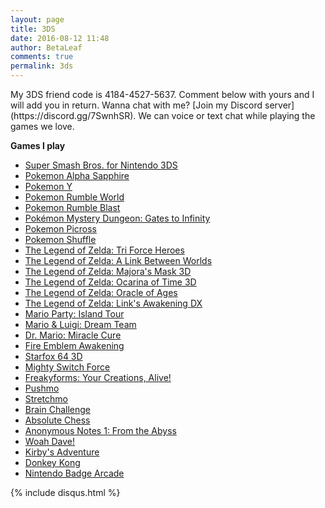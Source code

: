 ```yaml
---
layout: page
title: 3DS
date: 2016-08-12 11:48
author: BetaLeaf
comments: true
permalink: 3ds
---
```

<div class="panel panel-default">
		<div class="panel-body">
			<div class="blogpost">
My 3DS friend code is 4184-4527-5637. Comment below with yours and I will add you in return.  
Wanna chat with me? [Join my Discord server](https://discord.gg/7SwnhSR). We can voice or text chat while playing the games we love.  


**Games I play**  

  * [Super Smash Bros. for Nintendo 3DS](https://en.wikipedia.org/wiki/Super_Smash_Bros._for_Nintendo_3DS_and_Wii_U)  
  * [Pokemon Alpha Sapphire](https://en.wikipedia.org/wiki/Pok%C3%A9mon_Omega_Ruby_and_Alpha_Sapphire)  
  * [Pokemon Y](https://en.wikipedia.org/wiki/Pok%C3%A9mon_X_and_Y)  
  * [Pokemon Rumble World](https://en.wikipedia.org/wiki/Pok%C3%A9mon_Rumble_World)  
  * [Pokemon Rumble Blast](https://en.wikipedia.org/wiki/Pok%C3%A9mon_Rumble_Blast)  
  * [Pokémon Mystery Dungeon: Gates to Infinity](https://en.wikipedia.org/wiki/Pok%C3%A9mon_Mystery_Dungeon:_Gates_to_Infinity)  
  * [Pokemon Picross](https://en.wikipedia.org/wiki/Pok%C3%A9mon_Picross)  
  * [Pokemon Shuffle](https://en.wikipedia.org/wiki/Pok%C3%A9mon_Shuffle)  
  * [The Legend of Zelda: Tri Force Heroes](https://en.wikipedia.org/wiki/The_Legend_of_Zelda:_Tri_Force_Heroes)  
  * [The Legend of Zelda: A Link Between Worlds](https://en.wikipedia.org/wiki/The_Legend_of_Zelda:_A_Link_Between_Worlds)  
  * [The Legend of Zelda: Majora's Mask 3D](https://en.wikipedia.org/wiki/The_Legend_of_Zelda:_Majora%27s_Mask_3D)  
  * [The Legend of Zelda: Ocarina of Time 3D](https://en.wikipedia.org/wiki/The_Legend_of_Zelda:_Ocarina_of_Time_3D)  
  * [The Legend of Zelda: Oracle of Ages](https://en.wikipedia.org/wiki/The_Legend_of_Zelda:_Oracle_of_Seasons_and_Oracle_of_Ages)  
  * [The Legend of Zelda: Link's Awakening DX](https://en.wikipedia.org/wiki/The_Legend_of_Zelda:_Link%27s_Awakening)  
  * [Mario Party: Island Tour](https://en.wikipedia.org/wiki/Mario_Party:_Island_Tour)  
  * [Mario & Luigi: Dream Team](https://en.wikipedia.org/wiki/Mario_%26_Luigi:_Dream_Team)  
  * [Dr. Mario: Miracle Cure](https://en.wikipedia.org/wiki/Dr._Mario:_Miracle_Cure)  
  * [Fire Emblem Awakening](https://en.wikipedia.org/wiki/Fire_Emblem_Awakening)  
  * [Starfox 64 3D](https://en.wikipedia.org/wiki/Star_Fox_64_3D)  
  * [Mighty Switch Force](https://en.wikipedia.org/wiki/Mighty_Switch_Force!)  
  * [Freakyforms: Your Creations, Alive!](https://en.wikipedia.org/wiki/Freakyforms:_Your_Creations,_Alive!)  
  * [Pushmo](https://en.wikipedia.org/wiki/Pushmo)  
  * [Stretchmo](https://en.wikipedia.org/wiki/Stretchmo)  
  * [Brain Challenge](https://en.wikipedia.org/wiki/Brain_Challenge)  
  * [Absolute Chess](http://www.nintendo.com/games/detail/DlRqpAVfTIv4uArqbdU6HnKevsHPGxQ1)  
  * [Anonymous Notes 1: From the Abyss](http://www.nintendo.com/games/detail/872YEigeEw0NJZtbiBVCRp1nsNkqW2q1)  
  * [Woah Dave!](https://en.wikipedia.org/wiki/Woah_Dave!)  
  * [Kirby's Adventure](https://en.wikipedia.org/wiki/Kirby%27s_Adventure)  
  * [Donkey Kong](https://en.wikipedia.org/wiki/Donkey_Kong_(Game_Boy))  
  * [Nintendo Badge Arcade](https://en.wikipedia.org/wiki/Nintendo_Badge_Arcade)  
</div></div></div>  
{% include disqus.html %}